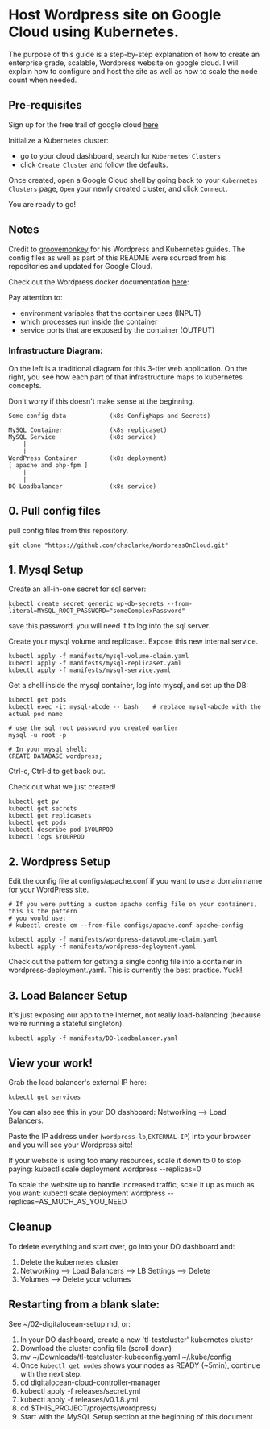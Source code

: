 # Host Wordpress site on Google Cloud using Kubernetes.
The purpose of this guide is a step-by-step explanation of how to create an enterprise grade, scalable, Wordpress website on google cloud. I will explain how to configure and host the site as well as how to scale the node count when needed.

## Pre-requisites
Sign up for the free trail of google cloud [here](https://cloud.google.com/free/)

Initialize a Kubernetes cluster:
* go to your cloud dashboard, search for `Kubernetes Clusters`
* click `Create Cluster` and follow the defaults.

Once created, open a Google Cloud shell by going back to your  `Kubernetes Clusters` page, `Open` your newly created cluster, and click `Connect`.

You are ready to go!

## Notes
Credit to [groovemonkey](https://github.com/groovemonkey) for his Wordpress and Kubernetes guides. The config files as well as part of this README were sourced from his repositories and updated for Google Cloud.

Check out the Wordpress docker documentation [here](https://hub.docker.com/_/wordpress/):

Pay attention to:
- environment variables that the container uses (INPUT)
- which processes run inside the container
- service ports that are exposed by the container (OUTPUT)


### Infrastructure Diagram:
On the left is a traditional diagram for this 3-tier web application. On the right, you see how each part of that infrastructure maps to kubernetes concepts.

Don't worry if this doesn't make sense at the beginning.

    Some config data            (k8s ConfigMaps and Secrets)

    MySQL Container             (k8s replicaset)
    MySQL Service               (k8s service)
        |
        |
    WordPress Container         (k8s deployment)
    [ apache and php-fpm ]
        |
        |
    DO Loadbalancer             (k8s service)

## 0. Pull config files
pull config files from this repository.

    git clone "https://github.com/chsclarke/WordpressOnCloud.git"

## 1. Mysql Setup


Create an all-in-one secret for sql server:

    kubectl create secret generic wp-db-secrets --from-literal=MYSQL_ROOT_PASSWORD="someComplexPassword"

save this password. you will need it to log into the sql server.

Create your mysql volume and replicaset. Expose this new internal service.

    kubectl apply -f manifests/mysql-volume-claim.yaml
    kubectl apply -f manifests/mysql-replicaset.yaml
    kubectl apply -f manifests/mysql-service.yaml


Get a shell inside the mysql container, log into mysql, and set up the DB:

    kubectl get pods
    kubectl exec -it mysql-abcde -- bash    # replace mysql-abcde with the actual pod name

    # use the sql root password you created earlier
    mysql -u root -p

    # In your mysql shell:
    CREATE DATABASE wordpress;

Ctrl-c, Ctrl-d to get back out.


Check out what we just created!

    kubectl get pv
    kubectl get secrets
    kubectl get replicasets
    kubectl get pods
    kubectl describe pod $YOURPOD
    kubectl logs $YOURPOD


## 2. Wordpress Setup

Edit the config file at configs/apache.conf if you want to use a domain name for your WordPress site.

    # If you were putting a custom apache config file on your containers, this is the pattern
    # you would use:
    # kubectl create cm --from-file configs/apache.conf apache-config

    kubectl apply -f manifests/wordpress-datavolume-claim.yaml
    kubectl apply -f manifests/wordpress-deployment.yaml

Check out the pattern for getting a single config file into a container in wordpress-deployment.yaml. This is currently the best practice. Yuck!


## 3. Load Balancer Setup
It's just exposing our app to the Internet, not really load-balancing (because we're running a stateful singleton).

    kubectl apply -f manifests/DO-loadbalancer.yaml


## View your work!
Grab the load balancer's external IP here:

    kubectl get services

You can also see this in your DO dashboard: Networking --> Load Balancers.

Paste the IP address under (`wordpress-lb`,`EXTERNAL-IP`) into your browser and you will see your Wordpress site!


If your website is using too many resources, scale it down to 0 to stop paying:
    kubectl scale deployment wordpress --replicas=0
    
To scale the website up to handle increased traffic, scale it up as much as you want:
    kubectl scale deployment wordpress --replicas=AS_MUCH_AS_YOU_NEED

## Cleanup
To delete everything and start over, go into your DO dashboard and:

1. Delete the kubernetes cluster
1. Networking --> Load Balancers --> LB Settings --> Delete
1. Volumes --> Delete your volumes


## Restarting from a blank slate:
See ~/02-digitalocean-setup.md, or:

1. In your DO dashboard, create a new 'tl-testcluster' kubernetes cluster
1. Download the cluster config file (scroll down)
1. mv ~/Downloads/tl-testcluster-kubeconfig.yaml ~/.kube/config
1. Once `kubectl get nodes` shows your nodes as READY (~5min), continue with the next step.
1. cd digitalocean-cloud-controller-manager
1. kubectl apply -f releases/secret.yml
1. kubectl apply -f releases/v0.1.8.yml
1. cd $THIS_PROJECT/projects/wordpress/
1. Start with the MySQL Setup section at the beginning of this document
